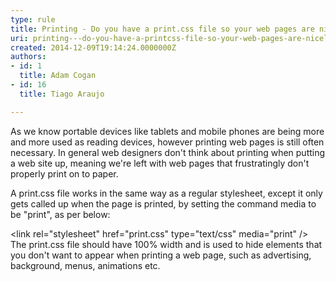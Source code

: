 ```yaml
---
type: rule
title: Printing - Do you have a print.css file so your web pages are nicely printable?
uri: printing---do-you-have-a-printcss-file-so-your-web-pages-are-nicely-printable
created: 2014-12-09T19:14:24.0000000Z
authors:
- id: 1
  title: Adam Cogan
- id: 16
  title: Tiago Araujo

---
```


As we know portable devices like tablets and mobile phones are being more and more used as reading devices, however printing web pages is still often necessary. In general web designers don't think about printing when putting a web site up, meaning we're left with web pages that frustratingly don't properly print on to paper.
 
​​A print.css file works in the same way as a regular stylesheet, except it only gets called up when the page is printed, by setting the command media to be "print", as per below:

&lt;link rel="stylesheet" href="print.css" type="text/css" media="print" /&gt; ​
  The print.css file should have 100% width and is used to hide elements that you don't want to appear when printing a web page, such as advertising, background, menus, animations etc.
